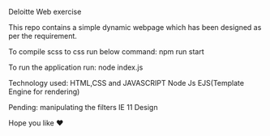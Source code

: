 Deloitte Web exercise 

This repo contains a simple dynamic webpage which has been designed as per the requirement.

To compile scss to css run below command:
npm run start

To run the application run:
node index.js


Technology used:
HTML,CSS and JAVASCRIPT
Node Js
EJS(Template Engine for rendering)


Pending:
manipulating the filters
IE 11 Design


Hope you like ♥️




